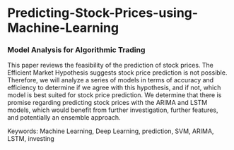 # Predicting-Stock-Prices-using-Machine-Learning

### Model Analysis for Algorithmic Trading

This paper reviews the feasibility of the prediction of stock prices. The Efficient Market Hypothesis suggests stock price prediction is not possible. Therefore, we will analyze a series of models in terms of accuracy and efficiency to determine if we agree with this hypothesis, and if not, which model is best suited for stock price prediction. We determine that there is promise regarding predicting stock prices with the ARIMA and LSTM models, which would benefit from further investigation, further features, and potentially an ensemble approach.

Keywords: Machine Learning, Deep Learning, prediction, SVM, ARIMA, LSTM, investing
